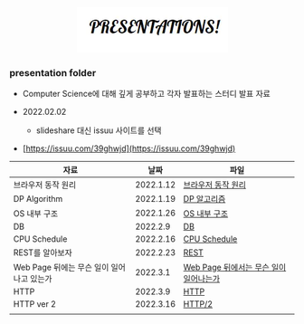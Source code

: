 <p align="center">
    <img src="./images/main_image.webp">
</p>

### presentation folder 

- Computer Science에 대해 깊게 공부하고 각자 발표하는 스터디 발표 자료 

- 2022.02.02 

    - slideshare 대신 issuu 사이트를 선택

- [https://issuu.com/39ghwjd](https://issuu.com/39ghwjd)

| 자료 | 날짜 | 파일 |
|---|---|---|
| 브라우저 동작 원리 | 2022.1.12 | [브라우저 동작 원리](./Browser_Principle.pdf)|
| DP Algorithm | 2022.1.19 | [DP 알고리즘](./DP_Algorithm.pdf)|
| OS 내부 구조 | 2022.1.26 | [OS 내부 구조](./OS_Inner_Structure.pdf)|
| DB | 2022.2.9 | [DB](./DB.pdf)|
| CPU Schedule | 2022.2.16 | [CPU Schedule](./CPU_Schedule.pdf)|
| REST를 알아보자 | 2022.2.23 | [REST](./Do_You_Know_Rest.pdf)|
| Web Page 뒤에는 무슨 일이 일어나고 있는가 | 2022.3.1 | [Web Page 뒤에서는 무슨 일이 일어나는가](./Web_Page_Back.pdf)|
| HTTP | 2022.3.9 | [HTTP](./HTTP.pdf)|
| HTTP ver 2 | 2022.3.16 | [HTTP/2](./HTTP_ver_2.pdf)|
|   |   |



